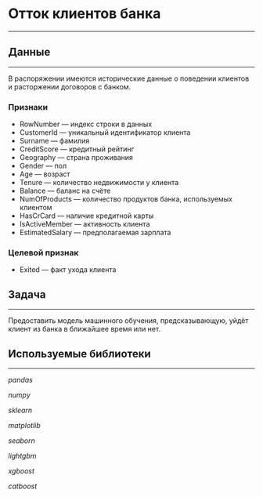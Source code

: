 # Отток клиентов банка
---

## Данные
---
В распоряжении имеются исторические данные о поведении клиентов и расторжении договоров с банком.
### Признаки
 - RowNumber — индекс строки в данных
 - CustomerId — уникальный идентификатор клиента
 - Surname — фамилия
 - CreditScore — кредитный рейтинг
 - Geography — страна проживания
 - Gender — пол
 - Age — возраст
 - Tenure — количество недвижимости у клиента
 - Balance — баланс на счёте
 - NumOfProducts — количество продуктов банка, используемых клиентом
 - HasCrCard — наличие кредитной карты
 - IsActiveMember — активность клиента
 - EstimatedSalary — предполагаемая зарплата
 
### Целевой признак
- Exited — факт ухода клиента
 
## Задача
---
Предоставить модель машинного обучения, предсказывающую, уйдёт клиент из банка в ближайшее время или нет.

## Используемые библиотеки
---
*pandas*

*numpy*

*sklearn*

*matplotlib*

*seaborn*

*lightgbm*

*xgboost*

*catboost*


```python

```
